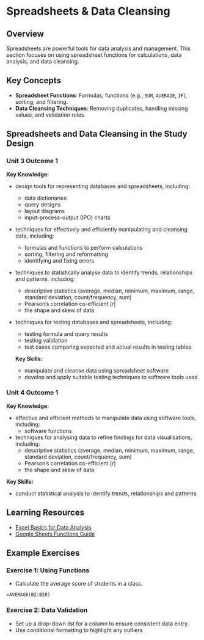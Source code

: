 # Spreadsheets & Data Cleansing

## Overview

Spreadsheets are powerful tools for data analysis and management. This section focuses on using spreadsheet functions for calculations, data analysis, and data cleansing.

## Key Concepts

- **Spreadsheet Functions**: Formulas, functions (e.g., `SUM`, `AVERAGE`, `IF`), sorting, and filtering.
- **Data Cleansing Techniques**: Removing duplicates, handling missing values, and validation rules.

## Spreadsheets and Data Cleansing in the Study Design

### Unit 3 Outcome 1

**Key Knowledge:**

- design tools for representing databases and spreadsheets, including: 
  - data dictionaries
  - query designs
  - layout diagrams
  - input-process-output (IPO) charts
- techniques for effectively and efficiently manipulating and cleansing data, including:
  - formulas and functions to perform calculations
  - sorting, filtering and reformatting
  - identifying and fixing errors
- techniques to statistically analyse data to identify trends, relationships and patterns, including:
  - descriptive statistics (average, median, minimum, maximum, range, standard deviation, count/frequency, sum)
  - Pearson’s correlation co-efficient (r)
  - the shape and skew of data
- techniques for testing databases and spreadsheets, including:
  - testing formula and query results
  - testing validation
  - test cases comparing expected and actual results in testing tables

  **Key Skills:**
  - manipulate and cleanse data using spreadsheet software
  - develop and apply suitable testing techniques to software tools used

### Unit 4 Outcome 1

**Key Knowledge:**

- effective and efficient methods to manipulate data using software tools, including:
  - software functions
- techniques for analysing data to refine findings for data visualisations, including:
  - descriptive statistics (average, median, minimum, maximum, range, standard deviation, count/frequency, sum)
  - Pearson’s correlation co-efficient (r)
  - the shape and skew of data

**Key Skills:**

- conduct statistical analysis to identify trends, relationships and patterns

## Learning Resources

- [Excel Basics for Data Analysis](https://www.microsoft.com/en-us/training)
- [Google Sheets Functions Guide](https://support.google.com/docs/answer/3093275)

## Example Exercises

### Exercise 1: Using Functions

- Calculate the average score of students in a class.

```excel
=AVERAGE(B2:B20)
```

### Exercise 2: Data Validation

- Set up a drop-down list for a column to ensure consistent data entry.
- Use conditional formatting to highlight any outliers
